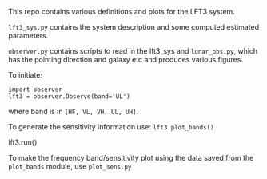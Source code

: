 This repo contains various definitions and plots for the LFT3 system.

`lft3_sys.py` contains the system description and some computed estimated parameters.

`observer.py` contains scripts to read in the lft3_sys and `lunar_obs.py`, which has the pointing direction and galaxy etc and produces various figures.

To initiate:

```
import observer
lft3 = observer.Observe(band='UL')
```
where band is in `[HF, VL, VH, UL, UH]`.

To generate the sensitivity information use:
`lft3.plot_bands()`

lft3.run()

To make the frequency band/sensitivity plot using the data saved from the `plot_bands` module, use `plot_sens.py`